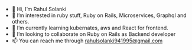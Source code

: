 - 👋 Hi, I’m Rahul Solanki
- 👀 I’m interested in ruby stuff, Ruby on Rails, Microservices, Graphql and others.
- 🌱 I’m currently learning kubernates, aws and React for frontend.
- 💞️ I’m looking to collaborate on Ruby on Rails as Backend developer
- 📫 You can reach me through rahulsolanki941995@gmail.com

<!---
sorahu/sorahu is a ✨ special ✨ repository because its `README.md` (this file) appears on your GitHub profile.
You can click the Preview link to take a look at your changes.
--->
